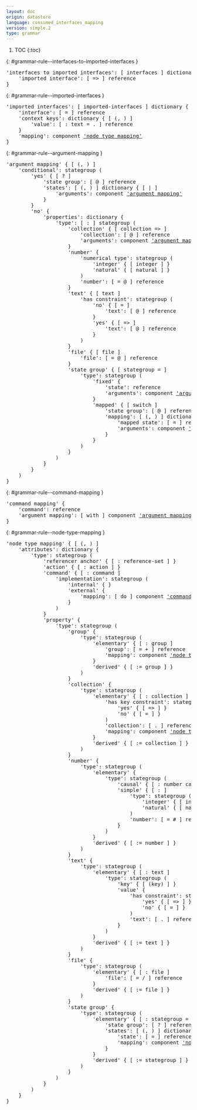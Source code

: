 ```yaml
---
layout: doc
origin: datastore
language: consumed_interfaces_mapping
version: simple.2
type: grammar
---
```


1. TOC
{:toc}


{: #grammar-rule--interfaces-to-imported-interfaces }
<div class="language-js highlighter-rouge">
<div class="highlight">
<pre class="highlight language-js code-custom">
'<span class="token string">interfaces to imported interfaces</span>': [ <span class="token operator">interfaces</span> ] dictionary {
	'<span class="token string">imported interface</span>': [ <span class="token operator">=></span> ] reference
}
</pre>
</div>
</div>

{: #grammar-rule--imported-interfaces }
<div class="language-js highlighter-rouge">
<div class="highlight">
<pre class="highlight language-js code-custom">
'<span class="token string">imported interfaces</span>': [ <span class="token operator">imported-interfaces</span> ] dictionary {
	'<span class="token string">interface</span>': [ <span class="token operator">=</span> ] reference
	'<span class="token string">context keys</span>': dictionary { [ <span class="token operator">(</span>, <span class="token operator">)</span> ]
		'<span class="token string">value</span>': [ <span class="token operator">:</span> <span class="token operator">text</span> <span class="token operator">=</span> <span class="token operator">.</span> ] reference
	}
	'<span class="token string">mapping</span>': component <a href="#grammar-rule--node-type-mapping">'node type mapping'</a>
}
</pre>
</div>
</div>

{: #grammar-rule--argument-mapping }
<div class="language-js highlighter-rouge">
<div class="highlight">
<pre class="highlight language-js code-custom">
'<span class="token string">argument mapping</span>' { [ <span class="token operator">(</span>, <span class="token operator">)</span> ]
	'<span class="token string">conditional</span>': stategroup (
		'<span class="token string">yes</span>' { [ <span class="token operator">?</span> ]
			'<span class="token string">state group</span>': [ <span class="token operator">@</span> ] reference
			'<span class="token string">states</span>': [ <span class="token operator">(</span>, <span class="token operator">)</span> ] dictionary { [ <span class="token operator">|</span> ]
				'<span class="token string">arguments</span>': component <a href="#grammar-rule--argument-mapping">'argument mapping'</a>
			}
		}
		'<span class="token string">no</span>' {
			'<span class="token string">properties</span>': dictionary {
				'<span class="token string">type</span>': [ <span class="token operator">:</span> ] stategroup (
					'<span class="token string">collection</span>' { [ <span class="token operator">collection</span> <span class="token operator">=></span> ]
						'<span class="token string">collection</span>': [ <span class="token operator">@</span> ] reference
						'<span class="token string">arguments</span>': component <a href="#grammar-rule--argument-mapping">'argument mapping'</a>
					}
					'<span class="token string">number</span>' {
						'<span class="token string">numerical type</span>': stategroup (
							'<span class="token string">integer</span>' { [ <span class="token operator">integer</span> ] }
							'<span class="token string">natural</span>' { [ <span class="token operator">natural</span> ] }
						)
						'<span class="token string">number</span>': [ <span class="token operator">=</span> <span class="token operator">@</span> ] reference
					}
					'<span class="token string">text</span>' { [ <span class="token operator">text</span> ]
						'<span class="token string">has constraint</span>': stategroup (
							'<span class="token string">no</span>' { [ <span class="token operator">=</span> ]
								'<span class="token string">text</span>': [ <span class="token operator">@</span> ] reference
							}
							'<span class="token string">yes</span>' { [ <span class="token operator">=></span> ]
								'<span class="token string">text</span>': [ <span class="token operator">@</span> ] reference
							}
						)
					}
					'<span class="token string">file</span>' { [ <span class="token operator">file</span> ]
						'<span class="token string">file</span>': [ <span class="token operator">=</span> <span class="token operator">@</span> ] reference
					}
					'<span class="token string">state group</span>' { [ <span class="token operator">stategroup</span> <span class="token operator">=</span> ]
						'<span class="token string">type</span>': stategroup (
							'<span class="token string">fixed</span>' {
								'<span class="token string">state</span>': reference
								'<span class="token string">arguments</span>': component <a href="#grammar-rule--argument-mapping">'argument mapping'</a>
							}
							'<span class="token string">mapped</span>' { [ <span class="token operator">switch</span> ]
								'<span class="token string">state group</span>': [ <span class="token operator">@</span> ] reference
								'<span class="token string">mapping</span>': [ <span class="token operator">(</span>, <span class="token operator">)</span> ] dictionary { [ <span class="token operator">|</span> ]
									'<span class="token string">mapped state</span>': [ <span class="token operator">=</span> ] reference
									'<span class="token string">arguments</span>': component <a href="#grammar-rule--argument-mapping">'argument mapping'</a>
								}
							}
						)
					}
				)
			}
		}
	)
}
</pre>
</div>
</div>

{: #grammar-rule--command-mapping }
<div class="language-js highlighter-rouge">
<div class="highlight">
<pre class="highlight language-js code-custom">
'<span class="token string">command mapping</span>' {
	'<span class="token string">command</span>': reference
	'<span class="token string">argument mapping</span>': [ <span class="token operator">with</span> ] component <a href="#grammar-rule--argument-mapping">'argument mapping'</a>
}
</pre>
</div>
</div>

{: #grammar-rule--node-type-mapping }
<div class="language-js highlighter-rouge">
<div class="highlight">
<pre class="highlight language-js code-custom">
'<span class="token string">node type mapping</span>' { [ <span class="token operator">(</span>, <span class="token operator">)</span> ]
	'<span class="token string">attributes</span>': dictionary {
		'<span class="token string">type</span>': stategroup (
			'<span class="token string">referencer anchor</span>' { [ <span class="token operator">:</span> <span class="token operator">reference-set</span> ] }
			'<span class="token string">action</span>' { [ <span class="token operator">:</span> <span class="token operator">action</span> ] }
			'<span class="token string">command</span>' { [ <span class="token operator">:</span> <span class="token operator">command</span> ]
				'<span class="token string">implementation</span>': stategroup (
					'<span class="token string">internal</span>' { }
					'<span class="token string">external</span>' {
						'<span class="token string">mapping</span>': [ <span class="token operator">do</span> ] component <a href="#grammar-rule--command-mapping">'command mapping'</a>
					}
				)
			}
			'<span class="token string">property</span>' {
				'<span class="token string">type</span>': stategroup (
					'<span class="token string">group</span>' {
						'<span class="token string">type</span>': stategroup (
							'<span class="token string">elementary</span>' { [ <span class="token operator">:</span> <span class="token operator">group</span> ]
								'<span class="token string">group</span>': [ <span class="token operator">=</span> <span class="token operator">+</span> ] reference
								'<span class="token string">mapping</span>': component <a href="#grammar-rule--node-type-mapping">'node type mapping'</a>
							}
							'<span class="token string">derived</span>' { [ <span class="token operator">:=</span> <span class="token operator">group</span> ] }
						)
					}
					'<span class="token string">collection</span>' {
						'<span class="token string">type</span>': stategroup (
							'<span class="token string">elementary</span>' { [ <span class="token operator">:</span> <span class="token operator">collection</span> ]
								'<span class="token string">has key constraint</span>': stategroup (
									'<span class="token string">yes</span>' { [ <span class="token operator">=></span> ] }
									'<span class="token string">no</span>' { [ <span class="token operator">=</span> ] }
								)
								'<span class="token string">collection</span>': [ <span class="token operator">.</span> ] reference
								'<span class="token string">mapping</span>': component <a href="#grammar-rule--node-type-mapping">'node type mapping'</a>
							}
							'<span class="token string">derived</span>' { [ <span class="token operator">:=</span> <span class="token operator">collection</span> ] }
						)
					}
					'<span class="token string">number</span>' {
						'<span class="token string">type</span>': stategroup (
							'<span class="token string">elementary</span>' {
								'<span class="token string">type</span>': stategroup (
									'<span class="token string">causal</span>' { [ <span class="token operator">:</span> <span class="token operator">number</span> <span class="token operator">causal</span> ] }
									'<span class="token string">simple</span>' { [ <span class="token operator">:</span> ]
										'<span class="token string">type</span>': stategroup (
											'<span class="token string">integer</span>' { [ <span class="token operator">integer</span> ] }
											'<span class="token string">natural</span>' { [ <span class="token operator">natural</span> ] }
										)
										'<span class="token string">number</span>': [ <span class="token operator">=</span> <span class="token operator">#</span> ] reference
									}
								)
							}
							'<span class="token string">derived</span>' { [ <span class="token operator">:=</span> <span class="token operator">number</span> ] }
						)
					}
					'<span class="token string">text</span>' {
						'<span class="token string">type</span>': stategroup (
							'<span class="token string">elementary</span>' { [ <span class="token operator">:</span> <span class="token operator">text</span> ]
								'<span class="token string">type</span>': stategroup (
									'<span class="token string">key</span>' { [ <span class="token operator">(key)</span> ] }
									'<span class="token string">value</span>' {
										'<span class="token string">has constraint</span>': stategroup (
											'<span class="token string">yes</span>' { [ <span class="token operator">=></span> ] }
											'<span class="token string">no</span>' { [ <span class="token operator">=</span> ] }
										)
										'<span class="token string">text</span>': [ <span class="token operator">.</span> ] reference
									}
								)
							}
							'<span class="token string">derived</span>' { [ <span class="token operator">:=</span> <span class="token operator">text</span> ] }
						)
					}
					'<span class="token string">file</span>' {
						'<span class="token string">type</span>': stategroup (
							'<span class="token string">elementary</span>' { [ <span class="token operator">:</span> <span class="token operator">file</span> ]
								'<span class="token string">file</span>': [ <span class="token operator">=</span> <span class="token operator">/</span> ] reference
							}
							'<span class="token string">derived</span>' { [ <span class="token operator">:=</span> <span class="token operator">file</span> ] }
						)
					}
					'<span class="token string">state group</span>' {
						'<span class="token string">type</span>': stategroup (
							'<span class="token string">elementary</span>' { [ <span class="token operator">:</span> <span class="token operator">stategroup</span> <span class="token operator">=</span> <span class="token operator">switch</span> ]
								'<span class="token string">state group</span>': [ <span class="token operator">?</span> ] reference
								'<span class="token string">states</span>': [ <span class="token operator">(</span>, <span class="token operator">)</span> ] dictionary { [ <span class="token operator">|</span> ]
									'<span class="token string">state</span>': [ <span class="token operator">=</span> ] reference
									'<span class="token string">mapping</span>': component <a href="#grammar-rule--node-type-mapping">'node type mapping'</a>
								}
							}
							'<span class="token string">derived</span>' { [ <span class="token operator">:=</span> <span class="token operator">stategroup</span> ] }
						)
					}
				)
			}
		)
	}
}
</pre>
</div>
</div>
